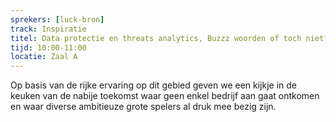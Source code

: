```yaml
---
sprekers: [luck-bron]
track: Inspiratie
titel: Data protectie en threats analytics, Buzzz woorden of toch niet?
tijd: 10:00-11:00
locatie: Zaal A
---
```

Op basis van de rijke ervaring op dit gebied geven we een kijkje in de keuken van de nabije toekomst waar geen enkel bedrijf aan gaat ontkomen en waar diverse ambitieuze grote spelers al druk mee bezig zijn. 


